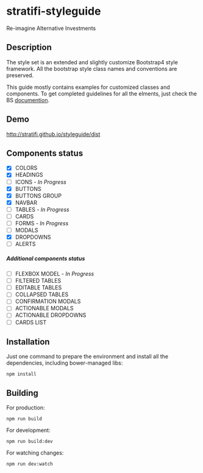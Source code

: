 # stratifi-styleguide

Re-imagine Alternative Investments 


## Description
The style set is an extended and slightly customize Bootstrap4 style framework.
All the bootstrap style class names and conventions are preserved.

This guide mostly contains examples for customized classes and components.
To get completed guidelines for all the elments, just check the BS [documention](http://getbootstrap.com/).


## Demo
http://stratifi.github.io/styleguide/dist  

## Components status
- [x] COLORS
- [x] HEADINGS
- [ ] ICONS - *In Progress*
- [x] BUTTONS
- [x] BUTTONS GROUP
- [x] NAVBAR
- [ ] TABLES - *In Progress*
- [ ] CARDS
- [ ] FORMS - *In Progress*
- [ ] MODALS
- [x] DROPDOWNS
- [ ] ALERTS

##### Additional components status

- [ ] FLEXBOX MODEL - *In Progress*
- [ ] FILTERED TABLES
- [ ] EDITABLE TABLES
- [ ] COLLAPSED TABLES
- [ ] CONFIRMATION MODALS
- [ ] ACTIONABLE MODALS
- [ ] ACTIONABLE DROPDOWNS
- [ ] CARDS LIST

## Installation
Just one command to prepare the environment and install all the dependencies, 
including bower-managed libs:
```
npm install
```



## Building
For production:
```
npm run build
```
For development:
```
npm run build:dev
```
For watching changes:
```
npm run dev:watch
```